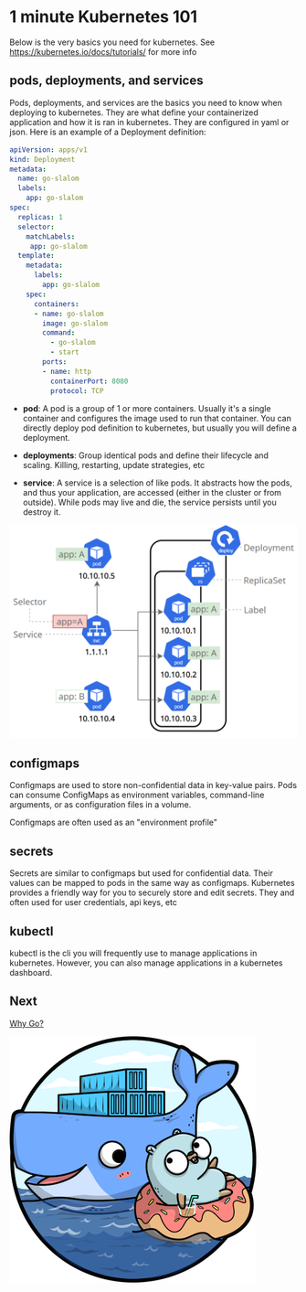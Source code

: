 # 1 minute Kubernetes 101

Below is the very basics you need for kubernetes. See <https://kubernetes.io/docs/tutorials/> for more info

## pods, deployments, and services

Pods, deployments, and services are the basics you need to know when deploying to kubernetes. They are what define your containerized application and how it is ran in kubernetes. They are configured in yaml or json. Here is an example of a Deployment definition:

```yaml
apiVersion: apps/v1
kind: Deployment
metadata:
  name: go-slalom
  labels:
    app: go-slalom
spec:
  replicas: 1
  selector:
    matchLabels:
     app: go-slalom
  template:
    metadata:
      labels:
        app: go-slalom
    spec:
      containers:
      - name: go-slalom
        image: go-slalom
        command:
          - go-slalom
          - start
        ports:
        - name: http
          containerPort: 8080
          protocol: TCP

```

- **pod**: A pod is a group of 1 or more containers. Usually it's a single container and configures the image used to run that container. You can directly deploy pod definition to kubernetes, but usually you will define a deployment.

- **deployments**: Group identical pods and define their lifecycle and scaling. Killing, restarting, update strategies, etc

- **service**: A service is a selection of like pods. It abstracts how the pods, and thus your application, are accessed (either in the cluster or from outside). While pods may live and die, the service persists until you destroy it.

![service](images/service-mapping.svg)

## configmaps

Configmaps are used to store non-confidential data in key-value pairs. Pods can consume ConfigMaps as environment variables, command-line arguments, or as configuration files in a volume.

Configmaps are often used as an "environment profile"

## secrets

Secrets are similar to configmaps but used for confidential data. Their values can be mapped to pods in the same way as configmaps. Kubernetes provides a friendly way for you to securely store and edit secrets. They and often used for user credentials, api keys, etc

## kubectl

kubectl is the cli you will frequently use to manage applications in kubernetes. However, you can also manage applications in a kubernetes dashboard.

## Next

[Why Go?](why-go.md)

![k8s-and-gopher](images/k8s-and-gopher-ocean.png)
